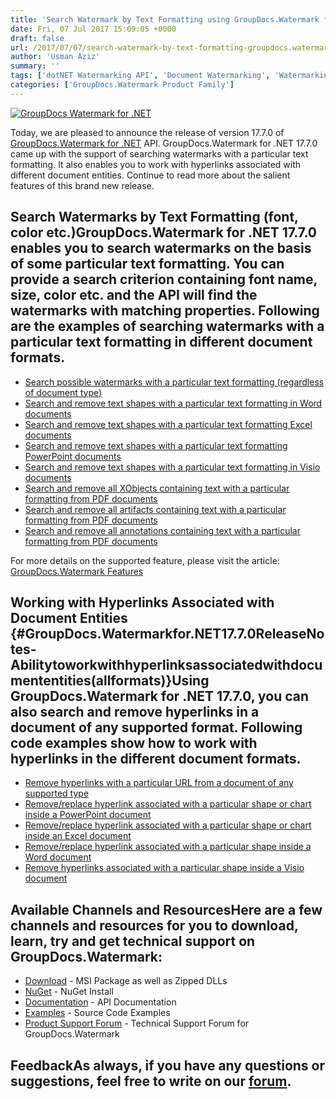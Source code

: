 ```yaml
---
title: 'Search Watermark by Text Formatting using GroupDocs.Watermark for .NET 17.7.0'
date: Fri, 07 Jul 2017 15:09:05 +0000
draft: false
url: /2017/07/07/search-watermark-by-text-formatting-groupdocs.watermark-for-.net-17.7.0/
author: 'Usman Aziz'
summary: ''
tags: ['dotNET Watermarking API', 'Document Watermarking', 'Watermarking API for .NET', 'GroupDocs.Watermark for .NET Release']
categories: ['GroupDocs.Watermark Product Family']
---
```


[![GroupDocs Watermark for .NET](http://blog.groupdocs.com/wp-content/uploads/sites/4/2017/05/GroupDocs-Watermark-for-.NET_.png)](http://groupdocs.com/dot-net/document-watermark-library)

Today, we are pleased to announce the release of version 17.7.0 of [GroupDocs.Watermark for .NET](https://www.groupdocs.com/products/watermark/net) API. GroupDocs.Watermark for .NET 17.7.0 came up with the support of searching watermarks with a particular text formatting. It also enables you to work with hyperlinks associated with different document entities. Continue to read more about the salient features of this brand new release.

## Search Watermarks by Text Formatting (font, color etc.)GroupDocs.Watermark for .NET 17.7.0 enables you to search watermarks on the basis of some particular text formatting. You can provide a search criterion containing font name, size, color etc. and the API will find the watermarks with matching properties. Following are the examples of searching watermarks with a particular text formatting in different document formats.

*   [Search possible watermarks with a particular text formatting (regardless of document type)](https://docs.groupdocs.com/watermark/net)
*   [Search and remove text shapes with a particular text formatting in Word documents](https://docs.groupdocs.com/watermark/net)
*   [Search and remove text shapes with a particular text formatting Excel documents](https://docs.groupdocs.com/watermark/net)
*   [Search and remove text shapes with a particular text formatting PowerPoint documents](https://docs.groupdocs.com/watermark/net)
*   [Search and remove text shapes with a particular text formatting in Visio documents](https://docs.groupdocs.com/watermark/net)
*   [Search and remove all XObjects containing text with a particular formatting from PDF documents](https://docs.groupdocs.com/watermark/net)
*   [Search and remove all artifacts containing text with a particular formatting from PDF documents](https://docs.groupdocs.com/watermark/net)
*   [Search and remove all annotations containing text with a particular formatting from PDF documents](https://docs.groupdocs.com/watermark/net)

For more details on the supported feature, please visit the article: [GroupDocs.Watermark Features](https://docs.groupdocs.com/display/watermarknet/Features+Overview)

## Working with Hyperlinks Associated with Document Entities {#GroupDocs.Watermarkfor.NET17.7.0ReleaseNotes-Abilitytoworkwithhyperlinksassociatedwithdocumententities(allformats)}Using GroupDocs.Watermark for .NET 17.7.0, you can also search and remove hyperlinks in a document of any supported format. Following code examples show how to work with hyperlinks in the different document formats.

*   [Remove hyperlinks with a particular URL from a document of any supported type](https://docs.groupdocs.com/watermark/net)
*   [Remove/replace hyperlink associated with a particular shape or chart inside a PowerPoint document](https://docs.groupdocs.com/watermark/net)
*   [Remove/replace hyperlink associated with a particular shape or chart inside an Excel document](https://docs.groupdocs.com/watermark/net)
*   [Remove/replace hyperlink associated with a particular shape inside a Word document](https://docs.groupdocs.com/watermark/net)
*   [Remove hyperlinks associated with a particular shape inside a Visio document](https://docs.groupdocs.com/watermark/net)

## Available Channels and ResourcesHere are a few channels and resources for you to download, learn, try and get technical support on GroupDocs.Watermark:

*   [Download](https://downloads.groupdocs.com/watermark/net "GroupDocs.Watermark MSI") - MSI Package as well as Zipped DLLs
*   [NuGet](https://www.nuget.org/packages/groupdocs-watermark-dotnet/ "GroupDocs.Watermark Nuget Package") - NuGet Install
*   [Documentation](https://docs.groupdocs.com/watermark/net "Watermark API documentation") - API Documentation
*   [Examples](https://github.com/groupdocs-watermark/GroupDocs.watermark-for-.NET "How to use Watermark API") - Source Code Examples
*   [Product Support Forum](http://www.groupdocs.com/Community/forums/groupdocs.watermark-product-family/55/showforum.aspx) - Technical Support Forum for GroupDocs.Watermark

## FeedbackAs always, if you have any questions or suggestions, feel free to write on our [forum](http://www.groupdocs.com/Community/forums/groupdocs.watermark-product-family/55/showforum.aspx "Technical Support Forum").





